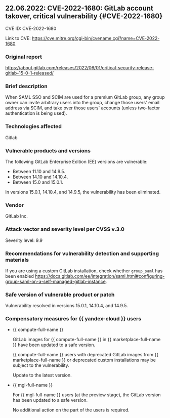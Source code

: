## 22.06.2022: CVE-2022-1680: GitLab account takover, critical vulnerability {#CVE-2022-1680}

CVE ID: CVE-2022-1680

Link to CVE: <https://cve.mitre.org/cgi-bin/cvename.cgi?name=CVE-2022-1680>

### Original report

<https://about.gitlab.com/releases/2022/06/01/critical-security-release-gitlab-15-0-1-released/>

### Brief description

When SAML SSO and SCIM are used for a premium GitLab group, any group owner can invite arbitrary users into the group, change those users' email address via SCIM, and take over those users' accounts (unless two-factor authentication is being used).

### Technologies affected

Gitlab

### Vulnerable products and versions

The following GitLab Enterprise Edition (EE) versions are vulnerable:

* Between 11.10 and 14.9.5.
* Between 14.10 and 14.10.4.
* Between 15.0 and 15.0.1.

In versions 15.0.1, 14.10.4, and 14.9.5, the vulnerability has been eliminated.

### Vendor

GitLab Inc.

### Attack vector and severity level per CVSS v.3.0

Severity level: 9.9

### Recommendations for vulnerability detection and supporting materials

If you are using a custom GitLab installation, check whether `group_saml` has been enabled <https://docs.gitlab.com/ee/integration/saml.html#configuring-group-saml-on-a-self-managed-gitlab-instance>.

### Safe version of vulnerable product or patch

Vulnerability resolved in versions 15.0.1, 14.10.4, and 14.9.5.

### Compensatory measures for {{ yandex-cloud }} users

* {{ compute-full-name }}

   GitLab images for {{ compute-full-name }} in {{ marketplace-full-name }} have been updated to a safe version.

   {{ compute-full-name }} users with deprecated GitLab images from {{ marketplace-full-name }} or deprecated custom installations may be subject to the vulnerability.

   Update to the latest version.

* {{ mgl-full-name }}

   For {{ mgl-full-name }} users (at the preview stage), the GitLab version has been updated to a safe version.

   No additional action on the part of the users is required.
